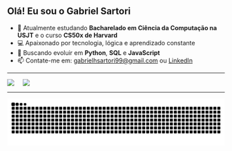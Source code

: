 ## Olá! Eu sou o Gabriel Sartori

- 🌱 Atualmente estudando **Bacharelado em Ciência da Computação na USJT** e o curso **CS50x de Harvard**
- 💻 Apaixonado por tecnologia, lógica e aprendizado constante
- 🚀 Buscando evoluir em **Python**, **SQL** e **JavaScript**
- 📫 Contate-me em: gabrielhsartori99@gmail.com ou [LinkedIn](https://www.linkedin.com/in/gabrielhsartori/)

---

<div style="display: flex; gap: 20px; flex-wrap: wrap;">

  <img align="center" src="https://github-readme-stats.vercel.app/api?username=gabrielhsartori&show_icons=true&theme=radical" />

  <img align="center" src="https://github-readme-stats.vercel.app/api/top-langs/?username=gabrielhsartori&layout=compact&theme=radical" />

</div>

---

![Snake animation](https://raw.githubusercontent.com/gabrielhsartori/gabrielhsartori/output/github-contribution-grid-snake.svg)
